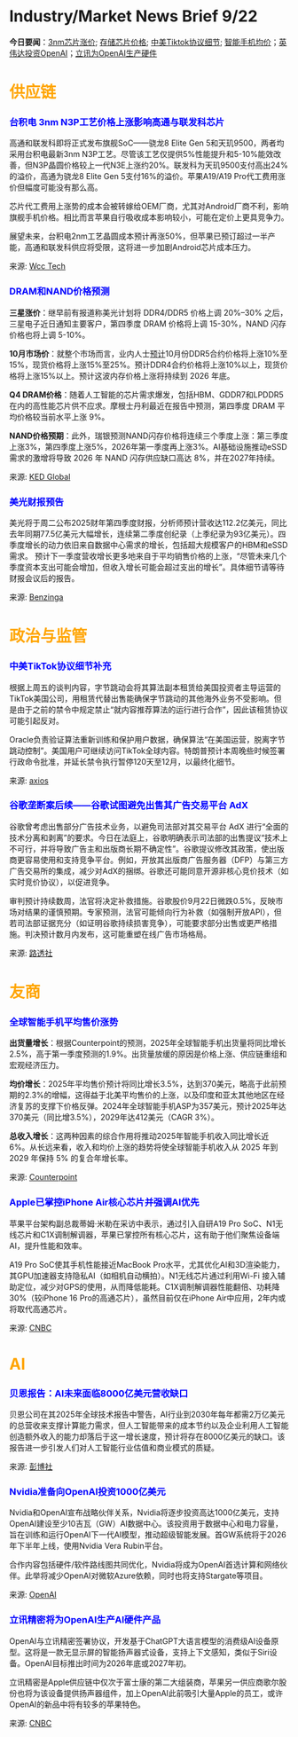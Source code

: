 # Industry/Market News Brief 9/22

**今日要闻**：[3nm芯片涨价](#1); [存储芯片价格](#2); [中美Tiktok协议细节](#3); [智能手机均价](#4)；[英伟达投资OpenAI](#5)；[立讯为OpenAI生产硬件](#6)

# <span style="color:Orange;">供应链</span>

<a name="1"></a>

### <span style="color:blue;">台积电 3nm N3P工艺价格上涨影响高通与联发科芯片</span>

高通和联发科即将正式发布旗舰SoC——骁龙8 Elite Gen 5和天玑9500，两者均采用台积电最新3nm N3P工艺。尽管该工艺仅提供5%性能提升和5-10%能效改善，但N3P晶圆价格较上一代N3E上涨约20%。联发科为天玑9500支付高出24%的溢价，高通为骁龙8 Elite Gen 5支付16%的溢价。苹果A19/A19 Pro代工费用涨价但幅度可能没有那么高。

芯片代工费用上涨势的成本会被转嫁给OEM厂商，尤其对Android厂商不利，影响旗舰手机价格。相比而言苹果自行吸收成本影响较小，可能在定价上更具竞争力。

展望未来，台积电2nm工艺晶圆成本预计再涨50%，但苹果已预订超过一半产能，高通和联发科供应将受限，这将进一步加剧Android芯片成本压力。

来源: [Wcc Tech](https://wccftech.com/qualcomm-and-mediatek-paid-tsmc-up-to-24-percent-higher-for-their-3nm-chipsets/)

<a name="2"></a>

### <span style="color:blue;">DRAM和NAND价格预测</span>

**三星涨价**：继早前有报道称美光计划将 DDR4/DDR5 价格上调 20%–30% 之后，三星电子近日通知主要客户，第四季度 DRAM 价格将上调 15-30%，NAND 闪存价格也将上调 5-10%。

**10月市场价**：就整个市场而言，业内人士[预计](https://www.trendforce.com/news/2025/09/19/news-ddr4-ddr5-october-prices-to-see-double-digit-gains-taiwans-dram-makers-poised-to-benefit/)10月份DDR5合约价格将上涨10%至15%，现货价格将上涨15%至25%。预计DDR4合约价格将上涨10%以上，现货价格将上涨15%以上。预计这波内存价格上涨将持续到 2026 年底。

**Q4 DRAM价格**：随着人工智能的芯片需求爆发，包括HBM、GDDR7和LPDDR5在内的高性能芯片供不应求。摩根士丹利最近在报告中预测，第四季度 DRAM 平均价格较当前水平上涨 9%。

**NAND价格预期**：此外，瑞银预测NAND闪存价格将连续三个季度上涨：第三季度上涨3%，第四季度上涨5%，2026年第一季度再上涨3%。AI基础设施推动eSSD需求的激增将导致 2026 年 NAND 闪存供应缺口高达 8%，并在2027年持续。

来源: [KED Global](https://www.kedglobal.com/korean-chipmakers/newsView/ked202509220005)

### <span style="color:blue;">美光财报预告</span>

美光将于周二公布2025财年第四季度财报，分析师预计营收达112.2亿美元，同比去年同期77.5亿美元大幅增长，连续第二季度创纪录（上季纪录为93亿美元）。四季度增长的动力依旧来自数据中心需求的增长，包括超大规模客户的HBM和eSSD需求。 预计下一季度营收增长更多地来自于平均销售价格的上涨，“尽管未来几个季度资本支出可能会增加，但收入增长可能会超过支出的增长”。具体细节请等待财报会议后的报告。

来源: [Benzinga](https://www.benzinga.com/trading-ideas/previews/25/09/47791180/micron-q4-earnings-preview-market-expert-much-optimistic-about)

# <span style="color:Orange;">政治与监管</span>

<a name="3"></a>

### <span style="color:blue;">中美TikTok协议细节补充</span>

根据上周五的谈判内容，字节跳动会将其算法副本租赁给美国投资者主导运营的TikTok美国公司，用租赁代替出售能确保字节跳动的其他海外业务不受影响。但是由于之前的禁令中规定禁止“就内容推荐算法的运行进行合作”，因此该租赁协议可能引起反对。

Oracle负责验证算法重新训练和保护用户数据，确保算法“在美国运营，脱离字节跳动控制”。美国用户可继续访问TikTok全球内容。特朗普预计本周晚些时候签署行政命令批准，并延长禁令执行暂停120天至12月，以最终化细节。

来源: [axios](https://www.axios.com/2025/09/22/tiktok-bytedance-trump-algorithm-lease)

### <span style="color:blue;">谷歌垄断案后续——谷歌试图避免出售其广告交易平台 AdX</span>

谷歌曾考虑出售部分广告技术业务，以避免司法部对其交易平台 AdX 进行“全面的技术分离和剥离”的要求。今日在法庭上，谷歌明确表示司法部的出售提议“技术上不可行，并将导致广告主和出版商长期不确定性”。谷歌提议修改其政策，使出版商更容易使用和支持竞争平台。例如，开放其出版商广告服务器（DFP）与第三方广告交易所的集成，减少对AdX的捆绑。谷歌还可能同意开源非核心竞价技术（如实时竞价协议），以促进竞争。

审判预计持续数周，法官将决定补救措施。谷歌股价9月22日微跌0.5%，反映市场对结果的谨慎预期。专家预测，法官可能倾向行为补救（如强制开放API），但若司法部证据充分（如证明谷歌持续损害竞争），可能要求部分出售或更严格措施。判决预计数月内发布，这可能重塑在线广告市场格局。

来源: [路透社](https://www.reuters.com/legal/litigation/google-seeks-avoid-ad-tech-breakup-antitrust-trial-begins-2025-09-22/)

# <span style="color:Orange;">友商</span>

<a name="4"></a>

### <span style="color:blue;">全球智能手机平均售价涨势</span>

**出货量增长**：根据Counterpoint的预测，2025年全球智能手机出货量将同比增长2.5%，高于第一季度预测的1.9%。出货量放缓的原因是价格上涨、供应链重组和宏观经济压力。

**均价增长**：2025年平均售价预计将同比增长3.5%，达到370美元，略高于此前预期的2.3%的增幅，这得益于北美平均售价的上涨，以及印度和亚太其他地区在经济复苏的支撑下价格反弹。2024年全球智能手机ASP为357美元，预计2025年达370美元（同比增3.5%），2029年达412美元（CAGR 3%）。

**总收入增长**：这两种因素的综合作用将推动2025年智能手机收入同比增长近 6%。从长远来看，收入和均价上涨的趋势将使全球智能手机收入从 2025 年到 2029 年保持 5% 的复合年增长率。

来源: [Counterpoint](https://counterpointresearch.com/en/insights/global-smartphone-asp-forecast-2025)

### <span style="color:blue;">Apple已掌控iPhone Air核心芯片并强调AI优先</span>

苹果平台架构副总裁蒂姆·米勒在采访中表示，通过引入自研A19 Pro SoC、N1无线芯片和C1X调制解调器，苹果已掌控所有核心芯片，这有助于他们聚焦设备端AI，提升性能和效率。

A19 Pro SoC使其手机性能接近MacBook Pro水平，尤其优化AI和3D渲染能力，其GPU加速器支持隐私AI（如相机自动横拍）。N1无线芯片通过利用Wi-Fi 接入辅助定位，减少对GPS的使用，从而降低能耗。C1X调制解调器性能翻倍、功耗降30%（较iPhone 16 Pro的高通芯片），虽然目前仅在iPhone Air中应用，2年内或将取代高通芯片。

来源: [CNBC](https://www.cnbc.com/2025/09/21/apple-now-controls-all-core-iphone-chips-prioritizing-ai-workloads.html)

# <span style="color:Orange;">AI</span>

### <span style="color:blue;">贝恩报告：AI未来面临8000亿美元营收缺口</span>

贝恩公司在其2025年全球技术报告中警告，AI行业到2030年每年都需2万亿美元的总营收来支撑计算能力需求，但人工智能带来的成本节约以及企业利用人工智能创造额外收入的能力却落后于这一增长速度，预计将存在8000亿美元的缺口。该报告进一步引发人们对人工智能行业估值和商业模式的质疑。

来源: [彭博社](https://www.bloomberg.com/news/articles/2025-09-23/an-800-billion-revenue-shortfall-threatens-ai-future-bain-says?srnd=phx-technology)


<a name="5"></a>

### <span style="color:blue;">Nvidia准备向OpenAI投资1000亿美元</span>

Nvidia和OpenAI宣布战略伙伴关系，Nvidia将逐步投资高达1000亿美元，支持OpenAI建设至少10吉瓦（GW）AI数据中心。该投资用于数据中心和电力容量，旨在训练和运行OpenAI下一代AI模型，推动超级智能发展。首GW系统将于2026年下半年上线，使用Nvidia Vera Rubin平台。

合作内容包括硬件/软件路线图共同优化，Nvidia将成为OpenAI首选计算和网络伙伴。此举将减少OpenAI对微软Azure依赖，同时也将支持Stargate等项目。

来源: [OpenAI](https://openai.com/index/openai-nvidia-systems-partnership/)

<a name="6"></a>

### <span style="color:blue;">立讯精密将为OpenAI生产AI硬件产品</span>

OpenAI与立讯精密签署协议，开发基于ChatGPT大语言模型的消费级AI设备原型。这将是一款无显示屏的智能扬声器式设备，支持上下文感知，类似于Siri设备。OpenAI目标推出时间为2026年底或2027年初。

立讯精密是Apple供应链中仅次于富士康的第二大组装商，苹果另一供应商歌尔股份也将为该设备提供扬声器组件，加上OpenAI此前吸引大量Apple的员工，或许OpenAI的新品中将有较多的苹果特色。

来源: [CNBC](https://www.cnbc.com/2025/09/22/apple-supplier-luxshare-shares-pop-10percent-on-report-of-openai-hardware-deal.html)
